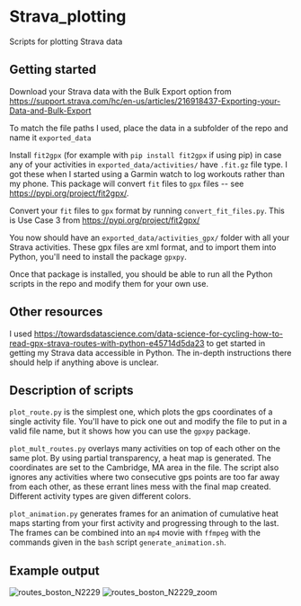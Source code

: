 # Strava_plotting
Scripts for plotting Strava data

## Getting started

Download your Strava data with the Bulk Export option from https://support.strava.com/hc/en-us/articles/216918437-Exporting-your-Data-and-Bulk-Export

To match the file paths I used, place the data in a subfolder of the repo and name it ```exported_data```

Install ```fit2gpx``` (for example with ```pip install fit2gpx``` if using pip) in case any of your activities in ```exported_data/activities/``` have ```.fit.gz``` file type. I got these when I started using a Garmin watch to log workouts rather than my phone. This package will convert ```fit``` files to ```gpx``` files -- see https://pypi.org/project/fit2gpx/.

Convert your ```fit``` files to ```gpx``` format by running ```convert_fit_files.py```. This is Use Case 3 from https://pypi.org/project/fit2gpx/

You now should have an ```exported_data/activities_gpx/``` folder with all your Strava activities. These gpx files are xml format, and to import them into Python, you'll need to install the package ```gpxpy```.

Once that package is installed, you should be able to run all the Python scripts in the repo and modify them for your own use.

## Other resources

I used https://towardsdatascience.com/data-science-for-cycling-how-to-read-gpx-strava-routes-with-python-e45714d5da23 to get started in getting my Strava data accessible in Python. The in-depth instructions there should help if anything above is unclear.

## Description of scripts

```plot_route.py``` is the simplest one, which plots the gps coordinates of a single activity file. You'll have to pick one out and modify the file to put in a valid file name, but it shows how you can use the ```gpxpy``` package.

```plot_mult_routes.py``` overlays many activities on top of each other on the same plot. By using partial transparency, a heat map is generated. The coordinates are set to the Cambridge, MA area in the file. The script also ignores any activities where two consecutive gps points are too far away from each other, as these errant lines mess with the final map created. Different activity types are given different colors.

```plot_animation.py``` generates frames for an animation of cumulative heat maps starting from your first activity and progressing through to the last. The frames can be combined into an ```mp4``` movie with ```ffmpeg``` with the commands given in the ```bash``` script ```generate_animation.sh```.

## Example output
![routes_boston_N2229](https://user-images.githubusercontent.com/2495587/151738930-58fd8403-76ab-4158-b556-cf31bf543a4c.png)
![routes_boston_N2229_zoom](https://user-images.githubusercontent.com/2495587/151738935-953a437e-a095-454c-9549-e77e7b83344f.png)

